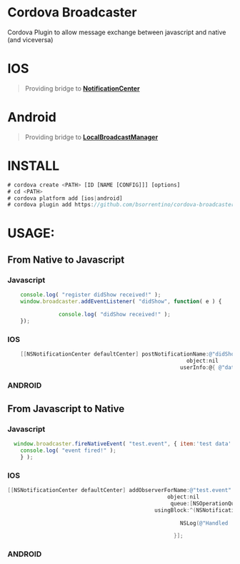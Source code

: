 Cordova Broadcaster
=====================

Cordova Plugin to allow message exchange between javascript and native (and viceversa)

IOS
===

> Providing bridge to **[NotificationCenter](https://developer.apple.com/library/mac/documentation/Cocoa/Reference/Foundation/Classes/NSNotificationCenter_Class/index.html#//apple_ref/occ/instm/NSNotificationCenter/addObserverForName%3aobject%3aqueue%3ausingBlock%3a)**


Android
=======

> Providing bridge to **[LocalBroadcastManager](http://developer.android.com/reference/android/support/v4/content/LocalBroadcastManager.html)**


INSTALL
========

 ```javascript
 # cordova create <PATH> [ID [NAME [CONFIG]]] [options]
 # cd <PATH>
 # cordova platform add [ios|android]
 # cordova plugin add https://github.com/bsorrentino/cordova-broadcaster.git
 ```

USAGE:
======

## From Native to Javascript

### Javascript

```javascript
    console.log( "register didShow received!" );
    window.broadcaster.addEventListener( "didShow", function( e ) {

                console.log( "didShow received!" );
    });
```

### IOS

```Objective-C
    [[NSNotificationCenter defaultCenter] postNotificationName:@"didShow"
                                                        object:nil
                                                      userInfo:@{ @"data":@"test"}];
```

### ANDROID

## From Javascript to Native

### Javascript

```javascript
  window.broadcaster.fireNativeEvent( "test.event", { item:'test data' }, function() {
    console.log( "event fired!" );
    } );
 ```

### IOS

```Objective-C
[[NSNotificationCenter defaultCenter] addObserverForName:@"test.event"
                                                  object:nil
                                                   queue:[NSOperationQueue mainQueue]
                                              usingBlock:^(NSNotification *note) {

                                                      NSLog(@"Handled 'test.event' [%@]", note);

                                                    }];
```

### ANDROID
